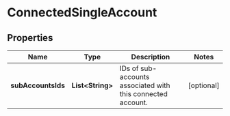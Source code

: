 

# ConnectedSingleAccount


## Properties

| Name | Type | Description | Notes |
|------------ | ------------- | ------------- | -------------|
|**subAccountsIds** | **List&lt;String&gt;** | IDs of sub-accounts associated with this connected account. |  [optional] |



